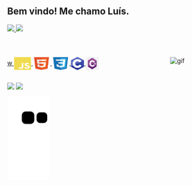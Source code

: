 ## Bem vindo! Me chamo Luís. ##
 <div>
  <a href="https://github.com/LuisQuintino">
  <img height="180em" src="https://github-readme-stats.vercel.app/api?username=LuisQuintino&show_icons=true&theme=monokai&include_all_commits=true&count_private=true"/>
  <img height="180em" src="https://github-readme-stats.vercel.app/api/top-langs/?username=LuisQuintino&layout=compact&langs_count=7&theme=monokai"/>
</div>
  
  #
  
 <div style="display: inline_block"><br>w
  <img align="center" alt="Js" height="30" width="40" src="https://raw.githubusercontent.com/devicons/devicon/master/icons/javascript/javascript-plain.svg">
  <img align="center" alt="HTML" height="30" width="40" src="https://raw.githubusercontent.com/devicons/devicon/master/icons/html5/html5-original.svg">
  <img align="center" alt="CSS" height="30" width="40" src="https://raw.githubusercontent.com/devicons/devicon/master/icons/css3/css3-original.svg">
  <img align="center" alt="C" height="30" width="30" src="https://github.com/andrefreddi/andrefreddi/blob/main/imagens/c.png">
   <img align="center" alt="C" height="30" width="30" src="https://github.com/LuisQuintino/LuisQuintino/blob/main/Logos/c%23.png">
  <img align="right"  alt="gif"   height="128" width="128" src="https://github.com/LuisQuintino/LuisQuintino/blob/main/Logos/bebop.gif">
</div>
 
 ##
                           
 <div> 
  <a href = "mailto:luis.v.quintino@gmail.com"><img src="https://img.shields.io/badge/-Gmail-%23333?style=for-the-badge&logo=gmail&logoColor=white" target="_blank"></a>
  <a href="https://www.linkedin.com/in/lu%C3%ADs-quintino-a50614226/" target="_blank"><img src="https://img.shields.io/badge/-LinkedIn-%230077B5?style=for-the-badge&logo=linkedin&logoColor=white" target="_blank"></a> 
 
  ![Snake animation](https://github.com/rafaballerini/rafaballerini/blob/output/github-contribution-grid-snake.svg)
 
</div>
